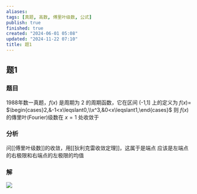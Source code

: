 ```yaml
---
aliases: 
tags: [真题, 高数, 傅里叶级数, 公式]
publish: true
finished: true
created: "2024-06-01 05:08"
updated: "2024-11-22 07:10"
title: 题1
---
```

## 题1 
### 题目
1988年数一真题，$f(x)$ 是周期为 2 的周期函数，它在区间 (-1,1] 上的定义为 $f(x)=$ $\begin{cases}2,&-1<x\leqslant0,\\x^3,&0<x\leqslant1,\end{cases}$ 则 $f(x)$ 的傳里叶(Fourier)级数在 $x=1$ 处收敛于
### 分析
问[[傅里叶级数]]的收敛，用[[狄利克雷收敛定理]]，这属于是端点 
应该是左端点的右极限和右端点的左极限的均值 
### 解
![](https://img.hwenyi.live/202405211645915.webp)
